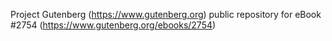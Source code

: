 Project Gutenberg (https://www.gutenberg.org) public repository for eBook #2754 (https://www.gutenberg.org/ebooks/2754)
